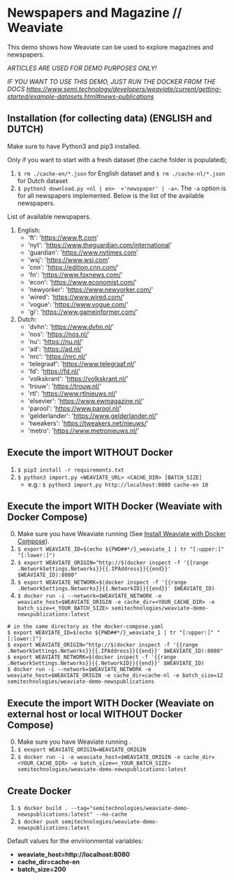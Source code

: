 # Newspapers and Magazine // Weaviate

This demo shows how Weaviate can be used to explore magazines and newspapers.

_ARTICLES ARE USED FOR DEMO PURPOSES ONLY!_

_IF YOU WANT TO USE THIS DEMO, JUST RUN THE DOCKER FROM THE DOCS https://www.semi.technology/developers/weaviate/current/getting-started/example-datasets.html#news-publications_

## Installation (for collecting data) (ENGLISH and DUTCH)

Make sure to have Python3 and pip3 installed.

Only if you want to start with a fresh dataset (the cache folder is populated);

1. `$ rm ./cache-en/*.json` for English dataset and `$ rm ./cache-nl/*.json` for Dutch dataset
2. `$ python3 download.py <nl | en>  <'newspaper' | -a>`. The `-a` option is for all newspapers implemented. Below is the list of the available newspapers.

List of available newspapers.
1. English:
    - 'ft': 'https://www.ft.com'
    - 'nyt': 'https://www.theguardian.com/international'
    - 'guardian': 'https://www.nytimes.com'
    - 'wsj': 'https://www.wsj.com'
    - 'cnn': 'https://edition.cnn.com/'
    - 'fn': 'https://www.foxnews.com/'
    - 'econ': 'https://www.economist.com/'
    - 'newyorker': 'https://www.newyorker.com/'
    - 'wired': 'https://www.wired.com/'
    - 'vogue': 'https://www.vogue.com/'
    - 'gi': 'https://www.gameinformer.com/'
2. Dutch:
    - 'dvhn': 'https://www.dvhn.nl/'
    - 'nos': 'https://nos.nl/'
    - 'nu': 'https://nu.nl/'
    - 'ad': 'https://ad.nl/'
    - 'nrc': 'https://nrc.nl/'
    - 'telegraaf': 'https://www.telegraaf.nl/'
    - 'fd': 'https://fd.nl/'
    - 'volkskrant': 'https://volkskrant.nl/'
    - 'trouw': 'https://trouw.nl/'
    - 'rtl': 'https://www.rtlnieuws.nl/'
    - 'elsevier': 'https://www.ewmagazine.nl/'
    - 'parool': 'https://www.parool.nl/'
    - 'gelderlander': 'https://www.gelderlander.nl/'
    - 'tweakers': 'https://tweakers.net/nieuws/'
    - 'metro': 'https://www.metronieuws.nl/'

## Execute the import WITHOUT Docker

1. `$ pip3 install -r requirements.txt`
2. `$ python3 import.py <WEAVIATE_URL> <CACHE_DIR> [BATCH_SIZE]`
    - e.g.: `$ python3 import.py http://localhost:8080 cache-en 10`

## Execute the import WITH Docker (Weaviate with Docker Compose) 

0. Make sure you have Weaviate running (See [Install Weaviate with Docker Compose](https://www.semi.technology/developers/weaviate/current/getting-started/installation.html#docker-compose "Docker Compose")).
1. `$ export WEAVIATE_ID=$(echo ${PWD##*/}_weaviate_1 | tr "[:upper:]" "[:lower:]")`
2. `$ export WEAVIATE_ORIGIN="http://$(docker inspect -f '{{range .NetworkSettings.Networks}}{{.IPAddress}}{{end}}' $WEAVIATE_ID):8080"`
3. `$ export WEAVIATE_NETWORK=$(docker inspect -f '{{range .NetworkSettings.Networks}}{{.NetworkID}}{{end}}' $WEAVIATE_ID)`
4. `$ docker run -i --network=$WEAVIATE_NETWORK -e weaviate_host=$WEAVIATE_ORIGIN -e cache_dir=<YOUR_CACHE_DIR> -e batch_size=<_YOUR_BATCH_SIZE> semitechnologies/weaviate-demo-newspublications:latest`

```
# in the same directory as the docker-compose.yaml
$ export WEAVIATE_ID=$(echo ${PWD##*/}_weaviate_1 | tr "[:upper:]" "[:lower:]")
$ export WEAVIATE_ORIGIN="http://$(docker inspect -f '{{range .NetworkSettings.Networks}}{{.IPAddress}}{{end}}' $WEAVIATE_ID):8080"
$ export WEAVIATE_NETWORK=$(docker inspect -f '{{range .NetworkSettings.Networks}}{{.NetworkID}}{{end}}' $WEAVIATE_ID)
$ docker run -i --network=$WEAVIATE_NETWORK -e weaviate_host=$WEAVIATE_ORIGIN -e cache_dir=cache-nl -e batch_size=12 semitechnologies/weaviate-demo-newspublications
```

## Execute the import WITH Docker (Weaviate on external host or local WITHOUT Docker Compose) 

0. Make sure you have Weaviate running .
1. `$ eexport WEAVIATE_ORIGIN=WEAVIATE_ORIGIN`
4. `$ docker run -i -e weaviate_host=$WEAVIATE_ORIGIN -e cache_dir=<YOUR_CACHE_DIR> -e batch_size=<_YOUR_BATCH_SIZE> semitechnologies/weaviate-demo-newspublications:latest`

## Create Docker

1. `$ docker build . --tag="semitechnologies/weaviate-demo-newspublications:latest" --no-cache`
2. `$ docker push semitechnologies/weaviate-demo-newspublications:latest`

Default values for the envirionmental variables:
- **weaviate_host=http://localhost:8080**
- **cache_dir=cache-en**
- **batch_size=200**